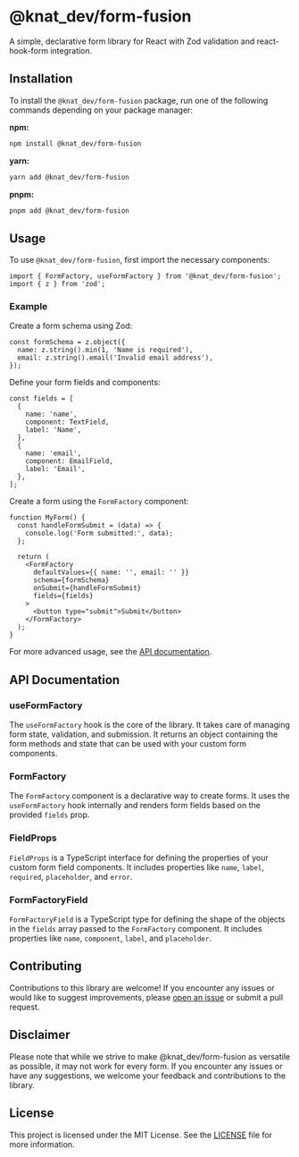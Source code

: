 # @knat_dev/form-fusion

A simple, declarative form library for React with Zod validation and react-hook-form integration.

## Installation

To install the `@knat_dev/form-fusion` package, run one of the following commands depending on your package manager:

**npm:**

```bash
npm install @knat_dev/form-fusion
```

**yarn:**

```bash
yarn add @knat_dev/form-fusion
```

**pnpm:**

```bash
pnpm add @knat_dev/form-fusion
```

## Usage

To use `@knat_dev/form-fusion`, first import the necessary components:

```tsx
import { FormFactory, useFormFactory } from '@knat_dev/form-fusion';
import { z } from 'zod';
```

### Example

Create a form schema using Zod:

```tsx
const formSchema = z.object({
  name: z.string().min(1, 'Name is required'),
  email: z.string().email('Invalid email address'),
});
```

Define your form fields and components:

```tsx
const fields = [
  {
    name: 'name',
    component: TextField,
    label: 'Name',
  },
  {
    name: 'email',
    component: EmailField,
    label: 'Email',
  },
];
```

Create a form using the `FormFactory` component:

```tsx
function MyForm() {
  const handleFormSubmit = (data) => {
    console.log('Form submitted:', data);
  };

  return (
    <FormFactory
      defaultValues={{ name: '', email: '' }}
      schema={formSchema}
      onSubmit={handleFormSubmit}
      fields={fields}
    >
      <button type="submit">Submit</button>
    </FormFactory>
  );
}
```

For more advanced usage, see the [API documentation](#api-documentation).

## API Documentation

### useFormFactory

The `useFormFactory` hook is the core of the library. It takes care of managing form state, validation, and submission. It returns an object containing the form methods and state that can be used with your custom form components.

### FormFactory

The `FormFactory` component is a declarative way to create forms. It uses the `useFormFactory` hook internally and renders form fields based on the provided `fields` prop.

### FieldProps

`FieldProps` is a TypeScript interface for defining the properties of your custom form field components. It includes properties like `name`, `label`, `required`, `placeholder`, and `error`.

### FormFactoryField

`FormFactoryField` is a TypeScript type for defining the shape of the objects in the `fields` array passed to the `FormFactory` component. It includes properties like `name`, `component`, `label`, and `placeholder`.

## Contributing

Contributions to this library are welcome! If you encounter any issues or would like to suggest improvements, please [open an issue](https://github.com/Knat-Dev/form-fusion/issues) or submit a pull request.

## Disclaimer

Please note that while we strive to make @knat_dev/form-fusion as versatile as possible, it may not work for every form. If you encounter any issues or have any suggestions, we welcome your feedback and contributions to the library.

## License

This project is licensed under the MIT License. See the [LICENSE](LICENSE) file for more information.
